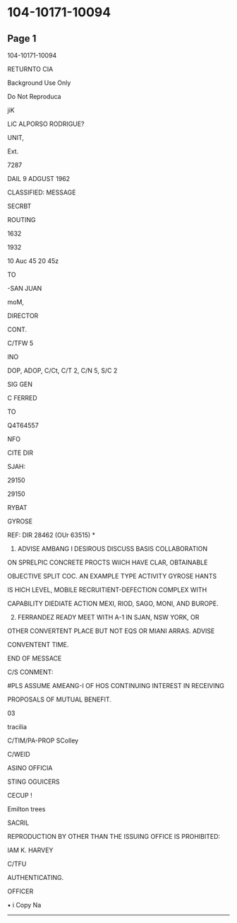 # 104-10171-10094

## Page 1

104-10171-10094

RETURNTO CIA

Background Use Only

Do Not Reproduca

jiK

LiC ALPORSO RODRIGUE?

UNIT,

Ext.

7287

DAIL 9 ADGUST 1962

CLASSIFIED: MESSAGE

SECRBT

ROUTING

1632

1932

10 Auc 45 20 45z

TO

-SAN JUAN

moM,

DIRECTOR

CONT.

C/TFW 5

INO

DOP, ADOP, C/Ct, C/T 2, C/N 5, S/C 2

SIG GEN

C FERRED

TO

Q4T64557

NFO

CITE DIR

SJAH:

29150

29150

RYBAT

GYROSE

REF: DIR 28462 (OUr 63515) *

1. ADVISE AMBANG I DESIROUS DISCUSS BASIS COLLABORATION

ON SPRELPIC CONCRETE PROCTS WiICH HAVE CLAR, OBTAINABLE

OBJECTIVE SPLIT COC. AN EXAMPLE TYPE ACTIVITY GYROSE HANTS

IS HICH LEVEL, MOBILE RECRUITIENT-DEFECTION COMPLEX WITH

CAPABILITY DIEDIATE ACTION MEXI, RIOD, SAGO, MONI, AND BUROPE.

2. FERRANDEZ READY MEET WITH A-1 IN SJAN, NSW YORK, OR

OTHER CONVERTENT PLACE BUT NOT EQS OR MIANI ARRAS. ADVISE

CONVENTENT TIME.

END OF MESSACE

C/S CONMENT:

#PLS ASSUME AMEANG-I OF HOS CONTINUING INTEREST IN RECEIVING

PROPOSALS OF MUTUAL BENEFIT.

03

tracilia

C/TIM/PA-PROP SColley

C/WEID

ASINO OFFICIA

STING OGUICERS

CECUP !

Emilton trees

SACRIL

REPRODUCTION BY OTHER THAN THE ISSUING OFFICE IS PROHIBITED:

IAM K. HARVEY

C/TFU

AUTHENTICATING.

OFFICER

• i Copy Na

---

